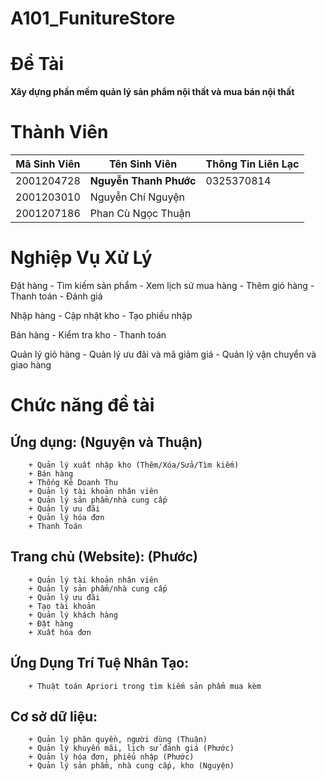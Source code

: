 # A101_FunitureStore

# Đề Tài

**Xây dựng phần mềm quản lý sản phẩm nội thất và mua bán nội thất**
 
# Thành Viên

| Mã Sinh Viên | Tên Sinh Viên | Thông Tin Liên Lạc |
|--------------|---------------|--------------------|
| 2001204728 | **Nguyễn Thanh Phước** | 0325370814 |
| 2001203010 | Nguyễn Chí Nguyện |
| 2001207186 | Phan Cù Ngọc Thuận |

# Nghiệp Vụ Xử Lý

Đặt hàng - Tìm kiếm sản phẩm - Xem lịch sử mua hàng - Thêm giỏ hàng - Thanh toán - Đánh giá

Nhập hàng - Cập nhật kho - Tạo phiếu nhập

Bán hàng - Kiểm tra kho - Thanh toán

Quản lý giỏ hàng - Quản lý ưu đãi và mã giảm giá - Quản lý vận chuyển và giao hàng
 	
 
# Chức năng đề tài

## Ứng dụng: (Nguyện và Thuận)
		+ Quản lý xuất nhập kho (Thêm/Xóa/Sửa/Tìm kiếm)
		+ Bán hàng
		+ Thống Kê Doanh Thu
		+ Quản lý tài khoản nhân viên
		+ Quản lý sản phẩm/nhà cung cấp
		+ Quản lý ưu đãi
		+ Quản lý hóa đơn
		+ Thanh Toán
## Trang chủ (Website): (Phước)
		+ Quản lý tài khoản nhân viên
		+ Quản lý sản phẩm/nhà cung cấp
		+ Quản lý ưu đãi
		+ Tạo tài khoản
		+ Quản lý khách hàng
		+ Đặt hàng
		+ Xuất hóa đơn
## Ứng Dụng Trí Tuệ Nhân Tạo:
		+ Thuật toán Apriori trong tìm kiếm sản phẩm mua kèm

## Cơ sở dữ liệu:
		+ Quản lý phân quyền, người dùng (Thuận)
		+ Quản lý khuyến mãi, lịch sử đánh giá (Phước)
		+ Quản lý hóa đơn, phiếu nhập (Phước)
		+ Quản lý sản phẩm, nhà cung cấp, kho (Nguyện)
  

